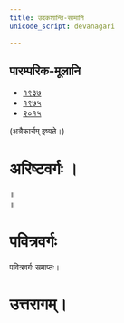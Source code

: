 ```yaml
---
title: उदकशान्ति-सामानि 
unicode_script: devanagari  

--- 
```


## पारम्परिक-मूलानि

- [१९३७](https://archive.org/stream/sAmaveda-jaiminIya-paravastu-paramparA-docs/sAmaveda-paravastu-1937#page/n12/mode/1up)
- [१९७५](https://archive.org/stream/sAmaveda-jaiminIya-paravastu-paramparA-docs/sAmaveda-paravastu-1975#page/n13/mode/2up)
- [२०१५](https://archive.org/stream/sAmaveda-jaiminIya-paravastu-paramparA-docs/08.%20UDAKASAANTHI#page/n7/mode/2up)


<div class="js_include" url="../../worlds/paravastu-saama/sadasaspatim.md"  newLevelForH1="2" includeTitle="true"> </div>  
<div class="js_include" url="../../indra/paravastu-saama/nAnadam.md"  newLevelForH1="2" includeTitle="true"> </div>  
<div class="js_include" url="../../worlds/paravastu-saama/brahma-jajJNAnam.md"  newLevelForH1="2" includeTitle="true"> </div>  
<div class="js_include" url="../../Aditya/paravastu-saama/vyAhRti-sAmAni.md"  newLevelForH1="2" includeTitle="true"> </div>  
<div class="js_include" url="../../Aditya/paravastu-saama/pra-mitrAya.md"  newLevelForH1="2" includeTitle="true"> </div>  

(अत्रैकार्चम् इष्यते।)  
<div class="js_include" url="../../indra/paravastu-saama/rathantaram.md"  newLevelForH1="2" includeTitle="true"> </div>  
<div class="js_include" url="../../agni/paravastu-saama/agne-raxa.md"  newLevelForH1="2" includeTitle="true"> </div>  
<div class="js_include" url="../../agni/paravastu-saama/A-vo-rAjAnam.md"  newLevelForH1="2" includeTitle="true"> </div>  
<div class="js_include" url="../../indra/paravastu-saama/vishvato-dAvan.md"  newLevelForH1="2" includeTitle="true"> </div>  
<div class="js_include" url="../../agni/paravastu-saama/mUrdhAnam-divaH.md"  newLevelForH1="2" includeTitle="true"> </div>  
<div class="js_include" url="../../agni/paravastu-saama/vAravantIyam.md"  newLevelForH1="2" includeTitle="true"> </div>  
<div class="js_include" url="../../soma/paravastu-saama/yauktAshvam.md"  newLevelForH1="2" includeTitle="true"> </div>  
<div class="js_include" url="../../soma/paravastu-saama/abhi-priyANi-pavate.md"  newLevelForH1="2" includeTitle="true"> </div>  
<div class="js_include" url="../../indra/paravastu-saama/gauShUktam.md"  newLevelForH1="2" includeTitle="true"> </div>  
<div class="js_include" url="../../indra/paravastu-saama/Ashva-sUktam.md"  newLevelForH1="2" includeTitle="true"> </div>  

<div class="js_include" url="../../rudra/paravastu-saama/ka-IM-vyaktAH.md"  newLevelForH1="2" includeTitle="true"> </div> 

<div class="js_include" url="../../agni/paravastu-saama/jarAbodha.md"  newLevelForH1="2" includeTitle="true"> </div>  

<div class="js_include" url="../../indra/paravastu-saama/shrAyantIyam.md"  newLevelForH1="2" includeTitle="true"> </div> 

<div class="js_include" url="../../soma/paravastu-saama/sakhAya-A-ni-ShIdata.md"  newLevelForH1="2" includeTitle="true"> </div> 

<div class="js_include" url="../../indra/paravastu-saama/vAmadevyam.md"  newLevelForH1="2" includeTitle="true"> </div> 

# अरिष्टवर्गः ।
<div class="js_include" url="../../agni/paravastu-saama/abodhyagniH.md"  newLevelForH1="2" includeTitle="true"> </div>  

<div class="js_include" url="../../Aditya/paravastu-saama/mahi-trINAm.md"  newLevelForH1="2" includeTitle="true"> </div>
 
<div class="js_include" url="../../indra/paravastu-saama/tvAvataH.md"  newLevelForH1="2" includeTitle="true"> </div> 
 
<div class="js_include" url="../../indra/paravastu-saama/indran-naro-grAma-geyam.md"  newLevelForH1="2" includeTitle="true"> </div>

<div class="js_include" url="../../misc-devas/paravastu-saama/tyamU-Shu.md"  newLevelForH1="2" includeTitle="true"> </div> 

<div class="js_include" url="../../indra/paravastu-saama/trAtAram-indram.md"  newLevelForH1="2" includeTitle="true"> </div>

 
<div class="js_include" url="../../soma/paravastu-saama/AdIShAdiyyam.md"  newLevelForH1="2" includeTitle="true"> </div> ॥
 
<div class="js_include" url="../../soma/paravastu-saama/dIrgham.md"  newLevelForH1="2" includeTitle="true"> </div> ॥

<div class="js_include" url="../../Aditya/paravastu-saama/varuNa-pAsham.md"  newLevelForH1="2" includeTitle="true"> </div> 

<div class="js_include" url="../../agni/paravastu-saama/agnir-mUrdhA.md"  newLevelForH1="2" includeTitle="true"> </div> 

<div class="js_include" url="../../agni/paravastu-saama/agna-AyUMShi.md"  newLevelForH1="2" includeTitle="true"> </div> 


# पवित्रवर्गः

<div class="js_include" url="../../jala/Rk/Apo-hi-ShThA.md"  newLevelForH1="2" includeTitle="true"> </div> 

<div class="js_include" url="../../soma/paravastu-saama/tarat-sa-mandI.md"  newLevelForH1="2" includeTitle="true"> </div> 

<div class="js_include" url="../../soma/Rk/yaH-pAvamAnIH.md"  newLevelForH1="2" includeTitle="true"> </div> 

<div class="js_include" url="../../indra/paravastu-saama/eto-nvindram.md"  newLevelForH1="2" includeTitle="true"> </div> 

<div class="js_include" url="../../misc-devas/paravastu-saama/somaM-rAjAnam.md"  newLevelForH1="2" includeTitle="true"> </div> 

<div class="js_include" url="../../indra/paravastu-saama/yata-indra.md"  newLevelForH1="2" includeTitle="true"> </div> 

<div class="js_include" url="../../worlds/paravastu-saama/brahma-jajJNAnam.md"  newLevelForH1="2" includeTitle="true"> </div> 

<div class="js_include" url="../../worlds/paravastu-saama/pavitran-te.md"  newLevelForH1="2" includeTitle="true"> </div> 

पवित्रवर्गः समाप्तः।
 
# उत्तरागम्।

<div class="js_include" url="../../agni/paravastu-saama/agna-AyAhi.md"  newLevelForH1="2" includeTitle="true"> </div> 

<div class="js_include" url="../../indra/paravastu-saama/tan-te-madam.md"  newLevelForH1="2" includeTitle="true"> </div> 

<div class="js_include" url="../../agni/paravastu-saama/IDiShva.md"  newLevelForH1="2" includeTitle="true"> </div> 

<div class="js_include" url="../../agni/paravastu-saama/yadvA.md"  newLevelForH1="2" includeTitle="true"> </div> 

<div class="js_include" url="../../agni/paravastu-saama/sanAd-agne.md"  newLevelForH1="2" includeTitle="true"> </div>

<div class="js_include" url="../../agni/paravastu-saama/tvam-agne-vasUn.md"  newLevelForH1="2" includeTitle="true"> </div>

<div class="js_include" url="../../worlds/paravastu-saama/praitu-brahmaNas-patiH.md"  newLevelForH1="2" includeTitle="true"> </div>

<div class="js_include" url="../../viShNu/paravastu-saama/idaM-viShNur-vAravantIyam.md"  newLevelForH1="2" includeTitle="true"> </div>

<div class="js_include" url="../../agni/paravastu-saama/agniM-hotAram.md"  newLevelForH1="2" includeTitle="true"> </div>

<div class="js_include" url="../../viShNu/paravastu-saama/idaM-viShNur-ekarcham.md"  newLevelForH1="2" includeTitle="true"> </div>

<div class="js_include" url="../../agni/paravastu-saama/pRxasya-vRShNo.md"  newLevelForH1="2" includeTitle="true"> </div>

<div class="js_include" url="../../soma/paravastu-saama/pra-kAvyam.md"  newLevelForH1="2" includeTitle="true"> </div>

<div class="js_include" url="../../viShNu/paravastu-saama/sahasra-shIrShA.md"  newLevelForH1="2" includeTitle="true"> </div>

<div class="js_include" url="../../indra/paravastu-saama/vAmadevyam-asmin.md"  newLevelForH1="2" includeTitle="true"> </div>

<div class="js_include" url="../../rudra/paravastu-saama/niyutvAn-vAyo.md"  newLevelForH1="2" includeTitle="true"> </div>

<div class="js_include" url="../../worlds/paravastu-saama/atrAha-goH.md"  newLevelForH1="2" includeTitle="true"> </div>

<div class="js_include" url="../../misc-devas/paravastu-saama/setUMs-tara.md"  newLevelForH1="2" includeTitle="true"> </div> 


